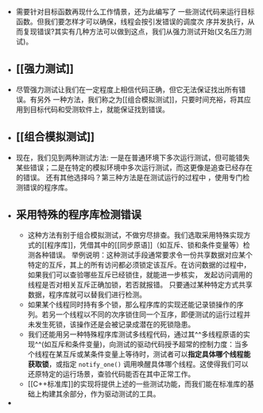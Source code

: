 - 需要针对目标函数再现什么工作情景，还为此编写了 一些测试代码来运行目标函数。但我们要怎样才可以确保，线程会按引发错误的调度次 序并发执行，从而复现错误?其实有几种方法可以做到这点，我们从强力测试开始(又名压力测试)。
- ## [[强力测试]]
- 尽管强力测试让我们在一定程度上相信代码正确，但它无法保证找出所有错误。有另外 一种方法，我们称之为[[组合模拟测试]]，只要时间充裕，将其应用到目标代码和受测软件上，就能保证找到错误。
- ## [[组合模拟测试]]
- 现在，我们见到两种测试方法: 一是在普通环境下多次运行测试，但可能错失某些错误；二是在特定的模拟环境中多次运行测试，而这更像是追查已经存在的错误。
  还有其他选择吗？第三种方法是在测试运行的过程中 ，使用专门检测错误的程序库。
- ## 采用特殊的程序库检测错误
	- 这种方法有别于组合模拟测试，不做穷尽排查。我们选取采用特殊实现方式的[[程序库]]，凭借其中的[[同步原语]]（如互斥、锁和条件变量等）检测各种错误。
	  举例说明：这种测试手段通常要求令一份共享数据对应某个特定的互斥，其上的所有访问都必须锁定该互斥。在访问数据的过程中，如果我们可以查验哪些互斥已经锁住，就能进一步核实， 发起访问调用的线程是否对相关互斥正确加锁，若否就报错。 只要通过某种特定方式共享数据，程序库就可以替我们进行检测。
	- 如果某个线程同时持有多个锁，那么程序库的实现还能记录锁操作的序列。若另一个线程以不同的次序锁住同一个互序，即便测试的运行过程并未发生死锁，该操作还是会被记录成潜在的死锁隐患。
	- 我们还能用另一种特殊程序库测试多线程代码，通过其^^多线程原语的实现^^(如互斥和条件变量)，向测试的驱动代码授予超常的控制力度：当多个线程在某互斥或某条件变量上等待时，测试者可以**指定具体哪个线程能获取锁**，或指定 `notify_one()` 调用唤醒具体哪个线程。这使得我们可以还原特定的运行场景，查验代码能否在其中正常工作。
	- [[C++标准库]]的实现将提供上述的一些测试功能，而我们能在标准库的基础上构建其余部分，作为驱动测试的工具。
-